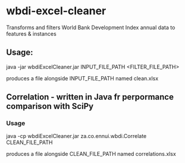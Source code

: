 # wbdi-excel-cleaner
Transforms and filters World Bank Development Index annual data to features &amp; instances

## Usage:
java -jar wbdiExcelCleaner.jar INPUT_FILE_PATH <FILTER_FILE_PATH>

produces a file alongside INPUT_FILE_PATH named clean.xlsx


## Correlation - written in Java fr perpormance comparison with SciPy
### Usage
java -cp wbdiExcelCleaner.jar za.co.ennui.wbdi.Correlate CLEAN_FILE_PATH

produces a file alongside CLEAN_FILE_PATH named correlations.xlsx

